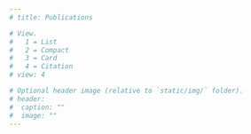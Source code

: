 ```yaml
---
# title: Publications

# View.
#   1 = List
#   2 = Compact
#   3 = Card
#   4 = Citation
# view: 4

# Optional header image (relative to `static/img/` folder).
# header:
#  caption: ""
#  image: ""
---
```

